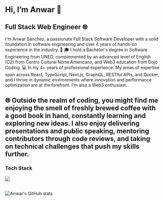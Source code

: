 <h1 style=font-size:25px>Hi, I’m Anwar 👋</h1> 

## Full Stack Web Engineer 🌐 
I'm Anwar Sanchez, a passionate Full Stack Software Developer with a solid foundation in software engineering and over 4 years of hands-on experience in the industry. 🚀
🎓 I hold a Bachelor's degree in Software Engineering from UNED, complemented by an advanced level of English (C2) from Centro Cultural Norte Americano, and Web3 education from Dojo Coding.
💻 In my 4+ years of professional experience. My areas of expertise span across React, TypeScript, Next.js, GraphQL, RESTful APIs, and Docker, and I thrive in dynamic environments where innovation and performance optimization are at the forefront. I'm also a Web3 enthusiast.

🌐 Outside the realm of coding, you might find me enjoying the smell of freshly brewed coffee with a good book in hand, constantly learning and exploring new ideas. I also enjoy delivering presentations and public speaking, mentoring contributors through code reviews, and taking on technical challenges that push my skills further.
---
 <div>
<div>
  <h3> Tech Stack</h3>
  <img src=https://go-skill-icons.vercel.app/api/icons?i=ts,react,angular,js,html,css,cairo,solidity,rust,git,nodejs,npm,sql,/>
</div>
<br/>

![Anwar's GitHub stats](https://github-readme-stats.vercel.app/api?username=zleypner&show_icons=true&theme=vue-dark)
</div>

<div></div>





<!--


Here are some ideas to get you started:

- 🔭 I’m currently working on ...
- 🌱 I’m currently learning ...
- 👯 I’m looking to collaborate on ...
- 🤔 I’m looking for help with ...
- 💬 Ask me about ...
- 📫 How to reach me: ...
- 😄 Pronouns: ...
- ⚡ Fun fact: ...
-->
